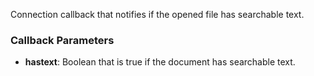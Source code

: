 Connection callback that notifies if the opened file has searchable text.

### Callback Parameters
- **hastext**: Boolean that is true if the document has searchable text.
